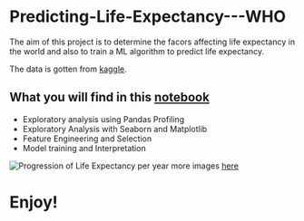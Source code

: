 # Predicting-Life-Expectancy---WHO

The aim of this project is to determine the facors affecting life expectancy in the world and also to train a ML algorithm to predict life expectancy.

The data is gotten from [kaggle](https://www.kaggle.com/kumarajarshi/life-expectancy-who).

## What you will find in this [notebook](https://github.com/francisatoyebi/Predicting-Life-Expectancy---WHO/blob/master/Life%20Expectancy%20Prediction.ipynb)
- Exploratory analysis using Pandas Profiling
- Exploratory Analysis with Seaborn and Matplotlib
- Feature Engineering and Selection
- Model training and Interpretation

![Progression of Life Expectancy per year](https://github.com/francisatoyebi/Predicting-Life-Expectancy---WHO/blob/master/Images/progression.png)
more images [here](https://github.com/francisatoyebi/Predicting-Life-Expectancy---WHO/tree/master/Images)
# Enjoy!
